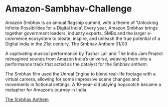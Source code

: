 # Amazon-Sambhav-Challenge


Amazon Smbhav is an annual flagship summit, with a theme of ‘Unlocking Infinite Possibilities for a Digital India’. Every year, Amazon Smbhav brings together government leaders, industry experts, SMBs and the larger e-commerce ecosystem to ideate, inspire, and unleash the true potential of a Digital India in the 21st century.
The Smbhav Anthem
01/03


A captivating musical performance by Tushar Lall and The India Jam Project reimagined sounds from Amazon India’s universe, weaving them into a performance track that acted as the catalyst for the Smbhav anthem.


The Smbhav film used the Unreal Engine to blend real-life footage with a virtual camera, allowing for some impressive scene changes and movements in fictional settings. A 10-year-old playing hopscotch became a metaphor for Amazon’s journey in India.

[The Smbhav Anthem](https://youtu.be/rzgjUaXqAqI)
